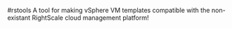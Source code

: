 #rstools
A tool for making vSphere VM templates compatible with the non-existant RightScale cloud management platform!
